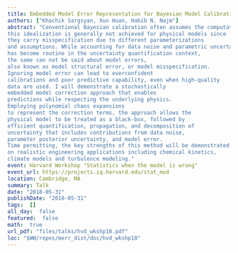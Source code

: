 ```yaml
---
title: Embedded Model Error Representation for Bayesian Model Calibration
authors: ["Khachik Sargsyan, Xun Huan, Habib N. Najm"]
abstract: "Conventional Bayesian calibration often assumes the computational model can replicate the true mechanism behind data generation. However,
this idealization is generally not achieved for physical models since
they carry misspecification due to different parameterizations
and assumptions. While accounting for data noise and parametric uncertainties
has become routine in the uncertainty quantification context,
the same can not be said about model errors,
also known as model structural error, or model misspecification.
Ignoring model error can lead to overconfident
calibrations and poor predictive capability, even when high-quality
data are used. I will demonstrate a stochastically
embedded model correction approach that enables
predictions while respecting the underlying physics.
Employing polynomial chaos expansions
to represent the correction terms, the approach allows the
physical model to be treated as a black-box, followed by
efficient quantification, propagation, and decomposition of
uncertainty that includes contributions from data noise,
parameter posterior uncertainty, and model error.
Time permitting, the key strengths of this method will be demonstrated
on realistic engineering applications including chemical kinetics,
climate models and turbulence modeling."
event: Harvard Workshop "Statistics when the model is wrong"
event_url: https://projects.iq.harvard.edu/stat_mod
location: Cambridge, MA
summary: Talk
date: "2018-05-31"
publishDate: "2018-05-31"
tags:  []
all_day:  false
featured:  false
math:  true
url_pdf: "files/talks/hvd_wkshp18.pdf"
loc: "$WW/repos/merr_dist/doc/hvd_wkshp18"
---
```

